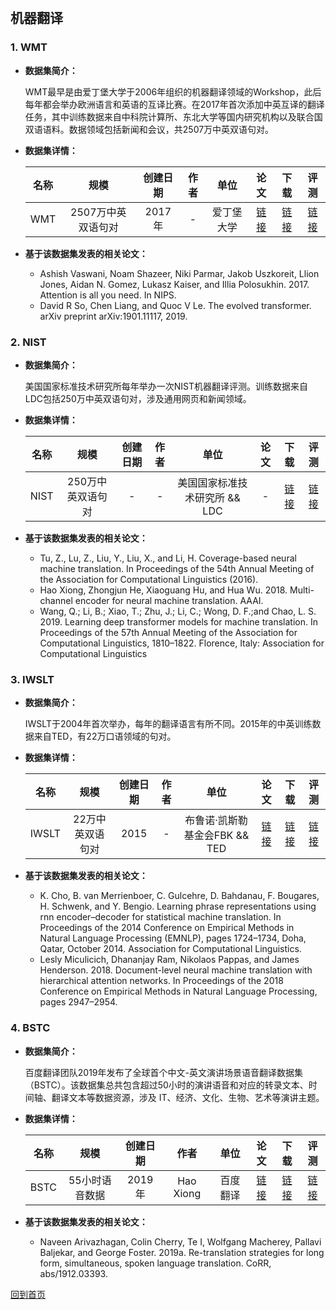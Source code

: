 &nbsp;
## 机器翻译

### 1. WMT
- <strong>数据集简介：</strong>

    WMT最早是由爱丁堡大学于2006年组织的机器翻译领域的Workshop，此后每年都会举办欧洲语言和英语的互译比赛。在2017年首次添加中英互译的翻译任务，其中训练数据来自中科院计算所、东北大学等国内研究机构以及联合国双语语料。数据领域包括新闻和会议，共2507万中英双语句对。
    

- <strong>数据集详情：</strong>

    |  名称 | 规模 | 创建日期 | 作者 | 单位 | 论文 | 下载 | 评测 |
    | :---: | :---:| :---: | :---: | :---: | :---: | :---: | :---: |
    | WMT | 2507万中英双语句对 | 2017年 | - | 爱丁堡大学 | [链接](https://www.aclweb.org/anthology/W19-5301.pdf) | [链接](http://www.statmt.org/wmt19/)| [链接](http://www.statmt.org/wmt19/) |

- <strong>基于该数据集发表的相关论文：</strong>
    - Ashish Vaswani, Noam Shazeer, Niki Parmar, Jakob Uszkoreit, Llion Jones, Aidan N. Gomez, Lukasz Kaiser, and Illia Polosukhin. 2017. Attention is all you need. In NIPS.
    - David R So, Chen Liang, and Quoc V Le. The evolved transformer. arXiv preprint arXiv:1901.11117, 2019.
    

### 2. NIST
- <strong>数据集简介：</strong>

   美国国家标准技术研究所每年举办一次NIST机器翻译评测。训练数据来自LDC包括250万中英双语句对，涉及通用网页和新闻领域。
    
- <strong>数据集详情：</strong>

    |  名称 | 规模 | 创建日期 | 作者 | 单位 | 论文 | 下载 | 评测 |
    | :---: | :---:| :---: | :---: | :---: | :---: | :---: | :---: |
    | NIST | 250万中英双语句对 | - | - | 美国国家标准技术研究所 && LDC | - | [链接](https://catalog.ldc.upenn.edu/byproject)| [链接](https://www.nist.gov/itl/iad/mig/openmt15-evaluation) |

- <strong>基于该数据集发表的相关论文：</strong> 
    - Tu, Z., Lu, Z., Liu, Y., Liu, X., and Li, H. Coverage-based neural machine translation. In Proceedings of the 54th Annual Meeting of the Association for Computational Linguistics (2016).
    - Hao Xiong, Zhongjun He, Xiaoguang Hu, and Hua Wu. 2018. Multi-channel encoder for neural machine translation. AAAI.
    - Wang, Q.; Li, B.; Xiao, T.; Zhu, J.; Li, C.; Wong, D. F.;and Chao, L. S. 2019. Learning deep transformer models for machine translation. In Proceedings of the 57th Annual Meeting of the Association for Computational Linguistics, 1810–1822. Florence, Italy: Association for Computational Linguistics

### 3. IWSLT
- <strong>数据集简介：</strong>

   IWSLT于2004年首次举办，每年的翻译语言有所不同。2015年的中英训练数据来自TED，有22万口语领域的句对。
   
- <strong>数据集详情：</strong>

    |  名称 | 规模 | 创建日期 | 作者 | 单位 | 论文 | 下载 | 评测 |
    | :---: | :---:| :---: | :---: | :---: | :---: | :---: | :---: |
    | IWSLT | 22万中英双语句对 | 2015 | - | 布鲁诺·凯斯勒基金会FBK && TED | [链接](http://www.mt-archive.info/EAMT-2012-Cettolo.pdf) | [链接](https://wit3.fbk.eu/mt.php?release=2015-01)| [链接](http://workshop2015.iwslt.org/) |

- <strong>基于该数据集发表的相关论文：</strong> 
   - K. Cho, B. van Merrienboer, C. Gulcehre, D. Bahdanau, F. Bougares, H. Schwenk, and Y. Bengio. Learning phrase representations using rnn encoder–decoder for statistical machine translation. In Proceedings of the 2014 Conference on Empirical Methods in Natural Language Processing (EMNLP), pages 1724–1734, Doha, Qatar, October 2014. Association for Computational Linguistics.
    - Lesly Miculicich, Dhananjay Ram, Nikolaos Pappas, and James Henderson. 2018. Document-level neural machine translation with hierarchical attention networks. In Proceedings of the 2018 Conference on Empirical Methods in Natural Language Processing, pages 2947–2954.
   
### 4. BSTC
- <strong>数据集简介：</strong>

   百度翻译团队2019年发布了全球首个中文-英文演讲场景语音翻译数据集（BSTC）。该数据集总共包含超过50小时的演讲语音和对应的转录文本、时间轴、翻译文本等数据资源，涉及 IT、经济、文化、生物、艺术等演讲主题。
   
- <strong>数据集详情：</strong>

    |  名称 | 规模 | 创建日期 | 作者 | 单位 | 论文 | 下载 | 评测 |
    | :---: | :---:| :---: | :---: | :---: | :---: | :---: | :---: |
    | BSTC | 55小时语音数据 | 2019年 | Hao Xiong | 百度翻译 | [链接](https://arxiv.org/abs/1907.12984) | [链接](https://ai.baidu.com/broad/introduction?dataset=bstc)| [链接](https://ai.baidu.com/broad/introduction?dataset=bstc) |
    
- <strong>基于该数据集发表的相关论文：</strong> 
    - Naveen Arivazhagan, Colin Cherry, Te I, Wolfgang Macherey, Pallavi Baljekar, and George Foster. 2019a. Re-translation strategies for long form, simultaneous, spoken language translation. CoRR, abs/1912.03393.

[回到首页](/dataset.md)
